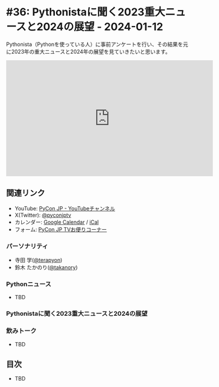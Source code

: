 # #36: Pythonistaに聞く2023重大ニュースと2024の展望 - 2024-01-12

Pythonista（Pythonを使っている人）に事前アンケートを行い、その結果を元に2023年の重大ニュースと2024年の展望を見ていきたいと思います。

<iframe width="560" height="315" src="https://www.youtube.com/embed/0szhoYeIqkY?si=xZ3ICfjHhOAdBicY" title="YouTube video player" frameborder="0" allow="accelerometer; autoplay; clipboard-write; encrypted-media; gyroscope; picture-in-picture; web-share" allowfullscreen></iframe>

## 関連リンク
* YouTube: [PyCon JP - YouTubeチャンネル](https://www.youtube.com/user/PyConJP)
* X(Twitter): [@pyconjptv](https://twitter.com/pyconjptv)
* カレンダー: [Google Calendar](https://calendar.google.com/calendar/embed?src=tv%40pycon.jp&ctz=Asia%2FTokyo&mode=AGENDA) / [iCal](https://calendar.google.com/calendar/ical/tv%40pycon.jp/public/basic.ics)
* フォーム: [PyCon JP TVお便りコーナー](https://docs.google.com/forms/d/e/1FAIpQLSfvL4cKteAaG_czTXjofR83owyjXekG9GNDGC6-jRZCb_2HRw/viewform)

### パーソナリティ

* 寺田 学([@terapyon](https://twitter.com))
* 鈴木 たかのり([@takanory](https://twitter.com/takanory))

### Pythonニュース

* TBD

### Pythonistaに聞く2023重大ニュースと2024の展望


### 飲みトーク

* TBD

## 目次

* TBD
